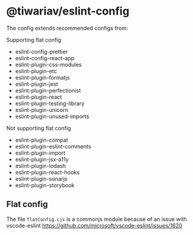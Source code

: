 # @tiwariav/eslint-config

The config extends recommended configs from:

Supporting flat config

- eslint-config-prettier
- eslint-config-react-app
- eslint-plugin-css-modules
- eslint-plugin-etc
- eslint-plugin-formatjs
- eslint-plugin-jest
- eslint-plugin-perfectionist
- eslint-plugin-react
- eslint-plugin-testing-library
- eslint-plugin-unicorn
- eslint-plugin-unused-imports

Not supporting flat config

- eslint-plugin-compat
- eslint-plugin-eslint-comments
- eslint-plugin-import
- eslint-plugin-jsx-a11y
- eslint-plugin-lodash
- eslint-plugin-react-hooks
- eslint-plugin-sonarjs
- eslint-plugin-storybook

## Flat config

The file `flatConfig.cjs` is a commonjs module because of an issue with vscode-eslint
<https://github.com/microsoft/vscode-eslint/issues/1620>
